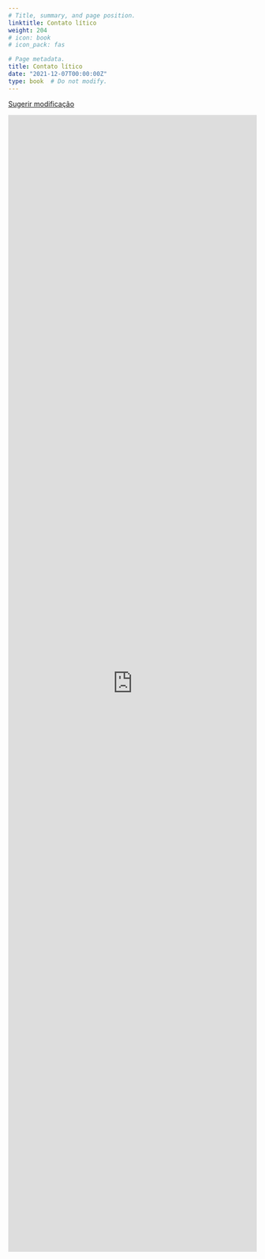 ```yaml
---
# Title, summary, and page position.
linktitle: Contato lítico
weight: 204
# icon: book
# icon_pack: fas

# Page metadata.
title: Contato lítico
date: "2021-12-07T00:00:00Z"
type: book  # Do not modify.
---
```


[<i class="fa fa-edit" aria-hidden="true"></i> Sugerir modificação](https://docs.google.com/document/d/160aKLwHa_-3vbQQEY8_D0Tc5xuxSDB3BbBt77RgrAMw/edit?usp=sharing)

<iframe frameborder="0" style="width: 100%; height: 2300px" src="https://docs.google.com/document/d/e/2PACX-1vQU9cDLSk0xhEUd9-DK2K9drey1y4ayEvw2bq69g6Mqxxinc626xSqfLnaQs_GEXorSLmDeNtE986xH/pub?embedded=true"></iframe>
